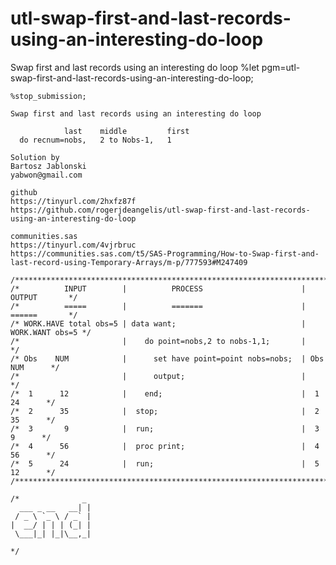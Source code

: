# utl-swap-first-and-last-records-using-an-interesting-do-loop
Swap first and last records using an interesting do loop
    %let pgm=utl-swap-first-and-last-records-using-an-interesting-do-loop;

    %stop_submission;

    Swap first and last records using an interesting do loop

                last    middle         first
      do recnum=nobs,   2 to Nobs-1,   1

    Solution by
    Bartosz Jablonski
    yabwon@gmail.com

    github
    https://tinyurl.com/2hxfz87f
    https://github.com/rogerjdeangelis/utl-swap-first-and-last-records-using-an-interesting-do-loop

    communities.sas
    https://tinyurl.com/4vjrbruc
    https://communities.sas.com/t5/SAS-Programming/How-to-Swap-first-and-last-record-using-Temporary-Arrays/m-p/777593#M247409

    /***********************************************************************************/
    /*          INPUT        |          PROCESS                      |    OUTPUT       */
    /*          =====        |          =======                      |    ======       */
    /* WORK.HAVE total obs=5 | data want;                            | WORK.WANT obs=5 */
    /*                       |    do point=nobs,2 to nobs-1,1;       |                 */
    /* Obs    NUM            |      set have point=point nobs=nobs;  | Obs    NUM      */
    /*                       |      output;                          |                 */
    /*  1      12            |    end;                               |  1      24      */
    /*  2      35            |  stop;                                |  2      35      */
    /*  3       9            |  run;                                 |  3       9      */
    /*  4      56            |  proc print;                          |  4      56      */
    /*  5      24            |  run;                                 |  5      12      */
    /***********************************************************************************/

    /*              _
      ___ _ __   __| |
     / _ \ `_ \ / _` |
    |  __/ | | | (_| |
     \___|_| |_|\__,_|

    */
